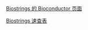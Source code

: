 [Biostrings 的 Bioconductor 页面](https://bioconductor.org/packages/3.14/bioc/html/Biostrings.html)

[Biostrings 速查表](http://bioconductor.org/packages/release/bioc/vignettes/Biostrings/inst/doc/BiostringsQuickOverview.pdf)
